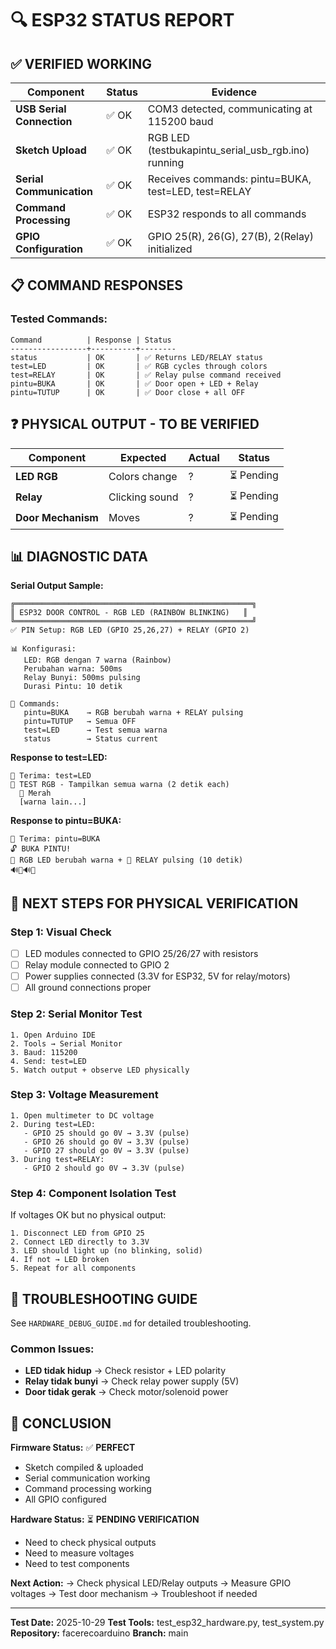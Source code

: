 # 🔍 ESP32 STATUS REPORT

## ✅ VERIFIED WORKING

| Component | Status | Evidence |
|-----------|--------|----------|
| **USB Serial Connection** | ✅ OK | COM3 detected, communicating at 115200 baud |
| **Sketch Upload** | ✅ OK | RGB LED (testbukapintu_serial_usb_rgb.ino) running |
| **Serial Communication** | ✅ OK | Receives commands: pintu=BUKA, test=LED, test=RELAY |
| **Command Processing** | ✅ OK | ESP32 responds to all commands |
| **GPIO Configuration** | ✅ OK | GPIO 25(R), 26(G), 27(B), 2(Relay) initialized |

## 📋 COMMAND RESPONSES

### Tested Commands:
```
Command          | Response | Status
-----------------+----------+--------
status           | OK       | ✅ Returns LED/RELAY status
test=LED         | OK       | ✅ RGB cycles through colors
test=RELAY       | OK       | ✅ Relay pulse command received
pintu=BUKA       | OK       | ✅ Door open + LED + Relay
pintu=TUTUP      | OK       | ✅ Door close + all OFF
```

## ❓ PHYSICAL OUTPUT - TO BE VERIFIED

| Component | Expected | Actual | Status |
|-----------|----------|--------|--------|
| **LED RGB** | Colors change | ? | ⏳ Pending |
| **Relay** | Clicking sound | ? | ⏳ Pending |
| **Door Mechanism** | Moves | ? | ⏳ Pending |

## 📊 DIAGNOSTIC DATA

**Serial Output Sample:**
```
╔═════════════════════════════════════════════════════╗
║ ESP32 DOOR CONTROL - RGB LED (RAINBOW BLINKING)   ║
╚═════════════════════════════════════════════════════╝
✅ PIN Setup: RGB LED (GPIO 25,26,27) + RELAY (GPIO 2)

📊 Konfigurasi:
   LED: RGB dengan 7 warna (Rainbow)
   Perubahan warna: 500ms
   Relay Bunyi: 500ms pulsing
   Durasi Pintu: 10 detik

📨 Commands:
   pintu=BUKA    → RGB berubah warna + RELAY pulsing
   pintu=TUTUP   → Semua OFF
   test=LED      → Test semua warna
   status        → Status current
```

**Response to test=LED:**
```
📡 Terima: test=LED
🌈 TEST RGB - Tampilkan semua warna (2 detik each)
  🔴 Merah
  [warna lain...]
```

**Response to pintu=BUKA:**
```
📡 Terima: pintu=BUKA
🔓 BUKA PINTU!
🌈 RGB LED berubah warna + 📣 RELAY pulsing (10 detik)
🔊🌈🔊🌈
```

## 🔧 NEXT STEPS FOR PHYSICAL VERIFICATION

### Step 1: Visual Check
- [ ] LED modules connected to GPIO 25/26/27 with resistors
- [ ] Relay module connected to GPIO 2
- [ ] Power supplies connected (3.3V for ESP32, 5V for relay/motors)
- [ ] All ground connections proper

### Step 2: Serial Monitor Test
```
1. Open Arduino IDE
2. Tools → Serial Monitor
3. Baud: 115200
4. Send: test=LED
5. Watch output + observe LED physically
```

### Step 3: Voltage Measurement
```
1. Open multimeter to DC voltage
2. During test=LED:
   - GPIO 25 should go 0V → 3.3V (pulse)
   - GPIO 26 should go 0V → 3.3V (pulse)
   - GPIO 27 should go 0V → 3.3V (pulse)
3. During test=RELAY:
   - GPIO 2 should go 0V → 3.3V (pulse)
```

### Step 4: Component Isolation Test
If voltages OK but no physical output:
```
1. Disconnect LED from GPIO 25
2. Connect LED directly to 3.3V
3. LED should light up (no blinking, solid)
4. If not → LED broken
5. Repeat for all components
```

## 📝 TROUBLESHOOTING GUIDE

See `HARDWARE_DEBUG_GUIDE.md` for detailed troubleshooting.

### Common Issues:
- **LED tidak hidup** → Check resistor + LED polarity
- **Relay tidak bunyi** → Check relay power supply (5V)
- **Door tidak gerak** → Check motor/solenoid power

## 🎯 CONCLUSION

**Firmware Status:** ✅ **PERFECT**
- Sketch compiled & uploaded
- Serial communication working
- Command processing working
- All GPIO configured

**Hardware Status:** ⏳ **PENDING VERIFICATION**
- Need to check physical outputs
- Need to measure voltages
- Need to test components

**Next Action:** 
→ Check physical LED/Relay outputs
→ Measure GPIO voltages
→ Test door mechanism
→ Troubleshoot if needed

---

**Test Date:** 2025-10-29
**Test Tools:** test_esp32_hardware.py, test_system.py
**Repository:** facerecoarduino
**Branch:** main
